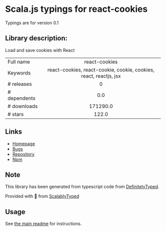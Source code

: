
# Scala.js typings for react-cookies

Typings are for version 0.1

## Library description:
Load and save cookies with React

|                    |                 |
| ------------------ | :-------------: |
| Full name          | react-cookies |
| Keywords           | react-cookies, react-cookie, cookie, cookies, react, reactjs, jsx |
| # releases         | 0 |
| # dependents       | 0.0 |
| # downloads        | 171290.0 |
| # stars            | 122.0 |

## Links
- [Homepage](https://github.com/bukinoshita/react-cookies#readme)
- [Bugs](https://github.com/bukinoshita/react-cookies/issues)
- [Repository](https://github.com/bukinoshita/react-cookies)
- [Npm](https://www.npmjs.com/package/react-cookies)
    


## Note
This library has been generated from typescript code from [DefinitelyTyped](https://definitelytyped.org).

Provided with :purple_heart: from [ScalablyTyped](https://github.com/oyvindberg/ScalablyTyped)

## Usage
See [the main readme](../../readme.md) for instructions.


